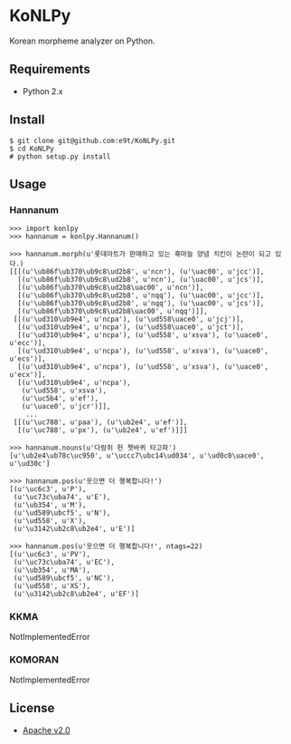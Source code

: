 # KoNLPy

Korean morpheme analyzer on Python.


## Requirements

- Python 2.x


## Install

    $ git clone git@github.com:e9t/KoNLPy.git
    $ cd KoNLPy
    # python setup.py install


## Usage

### Hannanum

    >>> import konlpy
    >>> hannanum = konlpy.Hannanum()

    >>> hannanum.morph(u'롯데마트가 판매하고 있는 흑마늘 양념 치킨이 논란이 되고 있다.)
    [[[(u'\ub86f\ub370\ub9c8\ud2b8', u'ncn'), (u'\uac00', u'jcc')],
      [(u'\ub86f\ub370\ub9c8\ud2b8', u'ncn'), (u'\uac00', u'jcs')],
      [(u'\ub86f\ub370\ub9c8\ud2b8\uac00', u'ncn')],
      [(u'\ub86f\ub370\ub9c8\ud2b8', u'nqq'), (u'\uac00', u'jcc')],
      [(u'\ub86f\ub370\ub9c8\ud2b8', u'nqq'), (u'\uac00', u'jcs')],
      [(u'\ub86f\ub370\ub9c8\ud2b8\uac00', u'nqq')]],
     [[(u'\ud310\ub9e4', u'ncpa'), (u'\ud558\uace0', u'jcj')],
      [(u'\ud310\ub9e4', u'ncpa'), (u'\ud558\uace0', u'jct')],
      [(u'\ud310\ub9e4', u'ncpa'), (u'\ud558', u'xsva'), (u'\uace0', u'ecc')],
      [(u'\ud310\ub9e4', u'ncpa'), (u'\ud558', u'xsva'), (u'\uace0', u'ecs')],
      [(u'\ud310\ub9e4', u'ncpa'), (u'\ud558', u'xsva'), (u'\uace0', u'ecx')],
      [(u'\ud310\ub9e4', u'ncpa'),
       (u'\ud558', u'xsva'),
       (u'\uc5b4', u'ef'),
       (u'\uace0', u'jcr')]],
        ...
     [[(u'\uc788', u'paa'), (u'\ub2e4', u'ef')],
      [(u'\uc788', u'px'), (u'\ub2e4', u'ef')]]]

    >>> hannanum.nouns(u'다람쥐 헌 쳇바퀴 타고파')
    [u'\ub2e4\ub78c\uc950', u'\uccc7\ubc14\ud034', u'\ud0c0\uace0', u'\ud30c']

    >>> hannanum.pos(u'웃으면 더 행복합니다!')
    [(u'\uc6c3', u'P'),
     (u'\uc73c\uba74', u'E'),
     (u'\ub354', u'M'),
     (u'\ud589\ubcf5', u'N'),
     (u'\ud558', u'X'),
     (u'\u3142\ub2c8\ub2e4', u'E')]

    >>> hannanum.pos(u'웃으면 더 행복합니다!', ntags=22)
    [(u'\uc6c3', u'PV'),
     (u'\uc73c\uba74', u'EC'),
     (u'\ub354', u'MA'),
     (u'\ud589\ubcf5', u'NC'),
     (u'\ud558', u'XS'),
     (u'\u3142\ub2c8\ub2e4', u'EF')]

### KKMA

NotImplementedError

### KOMORAN

NotImplementedError

    
## License
- [Apache v2.0](http://choosealicense.com/licenses/apache/)
